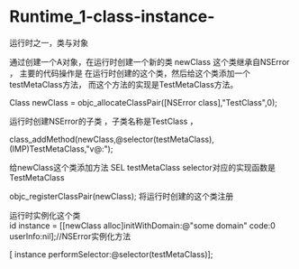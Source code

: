Runtime_1-class-instance-
=========================

运行时之一，类与对象

通过创建一个A对象，在运行时创建一个新的类 newClass 这个类继承自NSError ，
主要的代码操作是 在运行时创建的这个类，然后给这个类添加一个testMetaClass方法，
而这个方法的实现是TestMetaClass方法。



  Class newClass = objc_allocateClassPair([NSError class],"TestClass",0);
  
  运行时创建NSError的子类 ，子类名称是TestClass   ，
  
  
  class_addMethod(newClass,@selector(testMetaClass),(IMP)TestMetaClass,"v@:");
  
  给newClass这个类添加方法  SEL    testMetaClass    selector对应的实现函数是TestMetaClass
  
  objc_registerClassPair(newClass);   将运行时创建的这个类注册
  
  运行时实例化这个类    
  id instance = [[newClass alloc]initWithDomain:@"some domain" code:0 userInfo:nil];//NSError实例化方法
  
 [ instance performSelector:@selector(testMetaClass)];
  
  
  
  
  


